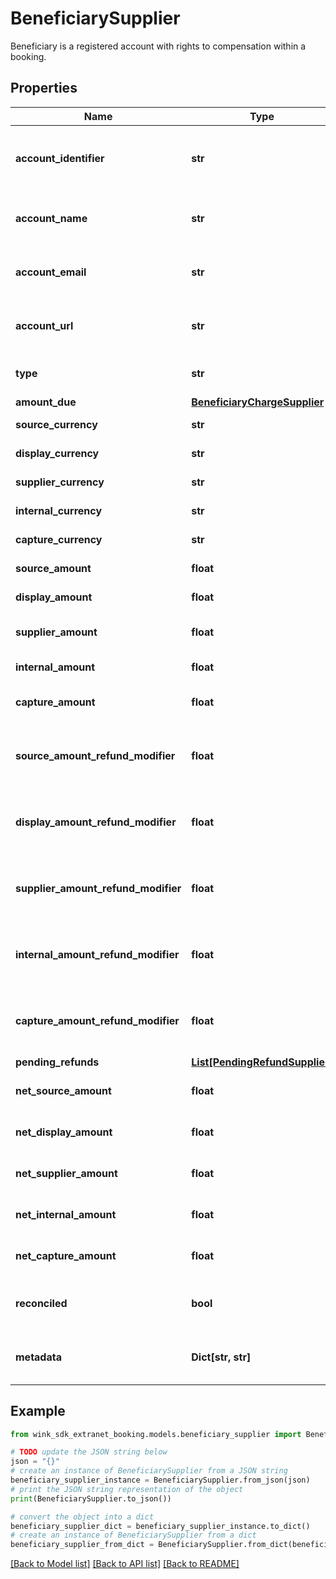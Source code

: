 # BeneficiarySupplier

Beneficiary is a registered account with rights to compensation within a booking.

## Properties

Name | Type | Description | Notes
------------ | ------------- | ------------- | -------------
**account_identifier** | **str** | accountIdentifier of beneficiary that can map to an account with us | 
**account_name** | **str** | accountName of beneficiary that can map to an account with us | 
**account_email** | **str** | accountEmail of beneficiary that can map to an account with us | 
**account_url** | **str** | accountUrl of beneficiary that can map to an account with us | [optional] 
**type** | **str** | The type of beneficiary payment. | 
**amount_due** | [**BeneficiaryChargeSupplier**](BeneficiaryChargeSupplier.md) |  | [optional] 
**source_currency** | **str** | The source currency | 
**display_currency** | **str** | The display currency | 
**supplier_currency** | **str** | The supplier currency | 
**internal_currency** | **str** | The internal currency | 
**capture_currency** | **str** | The capture currency | 
**source_amount** | **float** | Amount in source currency | 
**display_amount** | **float** | Amount in display currency | 
**supplier_amount** | **float** | Amount in supplier currency | 
**internal_amount** | **float** | Amount in internal currency | 
**capture_amount** | **float** | Amount in capture currency | 
**source_amount_refund_modifier** | **float** | The delta from the original source amount after a refund occurred | 
**display_amount_refund_modifier** | **float** | The delta from the original display amount after a refund occurred | 
**supplier_amount_refund_modifier** | **float** | The delta from the original supplier amount after a refund occurred | 
**internal_amount_refund_modifier** | **float** | The delta from the original internal amount after a refund occurred | 
**capture_amount_refund_modifier** | **float** | The delta from the original capture amount after a refund occurred | 
**pending_refunds** | [**List[PendingRefundSupplier]**](PendingRefundSupplier.md) |  | [optional] 
**net_source_amount** | **float** | Source amount minus source modifier. | 
**net_display_amount** | **float** | Display amount minus display modifier. | 
**net_supplier_amount** | **float** | Supplier amount minus supplier modifier. | 
**net_internal_amount** | **float** | Internal amount minus internal modifier. | 
**net_capture_amount** | **float** | Capture amount minus capture modifier. | 
**reconciled** | **bool** | Whether a funds transfer has occurred for this booking. | [optional] 
**metadata** | **Dict[str, str]** | Place to add more data related to the beneficiary. | [optional] 

## Example

```python
from wink_sdk_extranet_booking.models.beneficiary_supplier import BeneficiarySupplier

# TODO update the JSON string below
json = "{}"
# create an instance of BeneficiarySupplier from a JSON string
beneficiary_supplier_instance = BeneficiarySupplier.from_json(json)
# print the JSON string representation of the object
print(BeneficiarySupplier.to_json())

# convert the object into a dict
beneficiary_supplier_dict = beneficiary_supplier_instance.to_dict()
# create an instance of BeneficiarySupplier from a dict
beneficiary_supplier_from_dict = BeneficiarySupplier.from_dict(beneficiary_supplier_dict)
```
[[Back to Model list]](../README.md#documentation-for-models) [[Back to API list]](../README.md#documentation-for-api-endpoints) [[Back to README]](../README.md)


